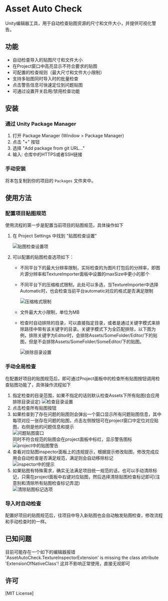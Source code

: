 # Asset Auto Check

Unity编辑器工具，用于自动检查贴图资源的尺寸和文件大小，并提供可视化警告。

## 功能

- 自动检查导入的贴图尺寸和文件大小
- 在Project窗口中高亮显示不符合要求的贴图
- 可配置的检查规则（最大尺寸和文件大小限制）
- 支持多贴图同时导入时的批量检查
- 点击警告信息可快速定位到问题贴图
- 可通过设置开关启用/禁用检查功能

## 安装

### 通过 Unity Package Manager

1. 打开 Package Manager (Window > Package Manager)
2. 点击 "+" 按钮
3. 选择 "Add package from git URL..."
4. 输入: 仓库中的HTTPS或者SSH链接

### 手动安装

将本包复制到你的项目的 `Packages` 文件夹中。

## 使用方法
### 配置项目贴图规范

使用流程的第一步是配置当前项目的贴图规范，具体操作如下

1. 在 Project Settings 中找到 "贴图检查设置"

   ![贴图检查设置项](https://github.com/user-attachments/assets/ca604fe6-8dbf-45fb-954d-c921c5cab0ff)

2. 可以配置的贴图检查选项如下：
   - 不同平台下的最大分辨率限制，实际检查的为图片打包后的分辨率，即图片源分辨率和TextureImporter面板中设置的maxSize中更小的那个
   - 不同平台下的压缩格式限制，此处可以多选，当TextureImporter中选择Automatic时，也会检查当前平台automatic对应的格式是否满足限制

      ![压缩格式限制](https://github.com/user-attachments/assets/73a96786-c5ea-4dde-bbaa-a50e823ae151)

   - 文件最大大小限制，单位为MB
   - 检查时自动排除的目录，可以直接指定目录，或者是通过关键字模式来排除路径中带有该关键字的目录。关键字模式下为全匹配排除，以下图为例，排除关键字为Editor时，会排除Assets/SomeFolder/Editor/下的贴图，但是不会排除Assets/SomeFolder/SomeEditor/下的贴图。

      ![排除目录设置](https://github.com/user-attachments/assets/a854608f-ea75-477e-ba43-135fbe87b662)

### 手动全局检查
在配置好项目的贴图规范后，即可通过Project面板中的检查所有贴图按钮调用检查贴图功能了，具体操作流程如下
1. 指定检查的目录范围，如果不指定的话则默认检查Assets下所有贴图(会应用排除目录设定)
   ![检查目录设置](https://github.com/user-attachments/assets/a8c59be5-9d1e-4209-be18-c196a39d5da0)
2. 点击检查所有贴图按钮
3. 如果检查到了存在问题的贴图则会弹出一个窗口显示所有问题贴图信息，其中每项对应一张存在问题的贴图，点击左侧按钮可在project窗口中定位对应贴图，右侧是他的问题信息和提示  
   ![问题贴图窗口](https://github.com/user-attachments/assets/5610fb0a-ad2f-4ac6-a75e-5b2c1f664991)  
   同时不符合规范的贴图会在project面板中标红，显示警告图标  
   ![project中的贴图警告](https://github.com/user-attachments/assets/5fb49c58-4470-4c83-968c-6145e4650ecb)
4. 查看对应贴图inspector面板上的违规提示，根据提示修改贴图，修改完成应用会自动检查是否满足规范，满足则会自动移除标记  
   ![inspector中的提示](https://github.com/user-attachments/assets/99204495-5c9c-47c3-be83-5b1ca13188e6)
5. 如果贴图有特殊需求，确实无法满足项目统一规范的话，也可以手动清除标记，只需在project面板中右键对应贴图，然后选择清除贴图检查标记即可(注意别和清除所有贴图检查标记弄混)  
   ![清除贴图标记选项](https://github.com/user-attachments/assets/ed637acb-53b5-4253-bcab-47f40ed0a495)

### 导入时自动检查
配置好项目的贴图规范后，往项目中导入新贴图也会自动触发贴图检查，修改流程和手动检查时的一样。

## 已知问题
目前可能存在一个如下的编辑器报错
'AssetAutoCheck.TextureInspectorExtension' is missing the class attribute 'ExtensionOfNativeClass'!
这并不影响正常使用，直接无视即可

## 许可

[MIT License] 
